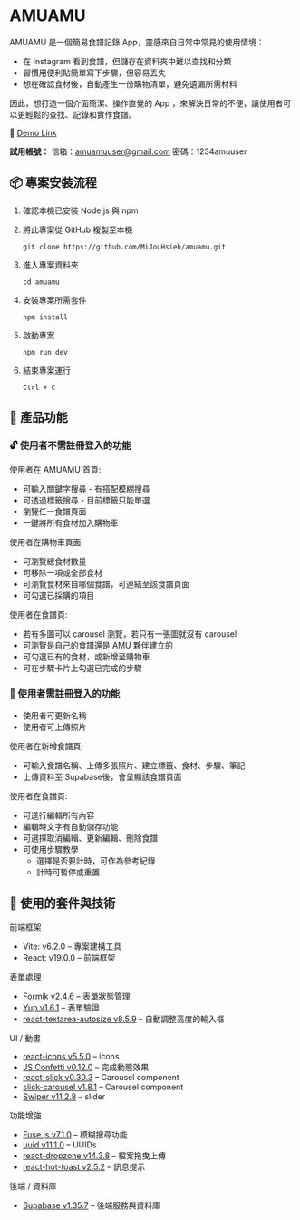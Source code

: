 # AMUAMU

AMUAMU 是一個簡易食譜記錄 App，靈感來自日常中常見的使用情境：
- 在 Instagram 看到食譜，但儲存在資料夾中難以查找和分類
- 習慣用便利貼簡單寫下步驟，但容易丟失
- 想在確認食材後，自動產生一份購物清單，避免遺漏所需材料

因此，想打造一個介面簡潔、操作直覺的 App ，來解決日常的不便，讓使用者可以更輕鬆的查找、記錄和實作食譜。

🔗 [Demo Link](https://amuamu-mjh.vercel.app/)

**試用帳號：**
信箱：amuamuuser@gmail.com
密碼：1234amuuser

## 📦 專案安裝流程

1. 確認本機已安裝 Node.js 與 npm
2. 將此專案從 GitHub 複製至本機

    ```
    git clone https://github.com/MiJouHsieh/amuamu.git
    ```

3. 進入專案資料夾

    ```
    cd amuamu
    ```

4. 安裝專案所需套件

    ```
    npm install
    ```

5. 啟動專案

    ```
    npm run dev
    ```

6. 結束專案運行

    ```
    Ctrl + C
    ```

## 🧩 產品功能

### 🔓 使用者不需註冊登入的功能

使用者在 AMUAMU 首頁:
- 可輸入關鍵字搜尋 - 有搭配模糊搜尋
- 可透過標籤搜尋 - 目前標籤只能單選
- 瀏覽任一食譜頁面
- 一鍵將所有食材加入購物車

使用者在購物車頁面:
- 可瀏覽總食材數量
- 可移除一項或全部食材
- 可瀏覽食材來自哪個食譜，可連結至該食譜頁面
- 可勾選已採購的項目

使用者在食譜頁:
- 若有多圖可以 carousel 瀏覽，若只有一張圖就沒有 carousel
- 可瀏覽是自己的食譜還是 AMU 夥伴建立的
- 可勾選已有的食材，或新增至購物車
- 可在步驟卡片上勾選已完成的步驟

### 🔐 使用者需註冊登入的功能

- 使用者可更新名稱
- 使用者可上傳照片

使用者在新增食譜頁:
- 可輸入食譜名稱、上傳多張照片、建立標籤、食材、步驟、筆記
- 上傳資料至 Supabase後，會呈顯該食譜頁面

使用者在食譜頁:
- 可進行編輯所有內容
- 編輯時文字有自動儲存功能
- 可選擇取消編輯、更新編輯、刪除食譜
- 可使用步驟教學
  - 選擇是否要計時，可作為參考紀錄
  - 計時可暫停或重置

## 🧰 使用的套件與技術

前端框架
- Vite: v6.2.0 – 專案建構工具
- React: v19.0.0 – 前端框架

表單處理
- [Formik v2.4.6](https://formik.org) – 表單狀態管理
- [Yup v1.6.1](https://github.com/jquense/yup) – 表單驗證
- [react-textarea-autosize v8.5.9](https://github.com/Andarist/react-textarea-autosize) – 自動調整高度的輸入框

UI / 動畫
- [react-icons v5.5.0](https://github.com/react-icons/react-icons) – icons
- [JS Confetti v0.12.0](https://github.com/loonywizard/js-confetti) – 完成動態效果
- [react-slick v0.30.3](https://github.com/akiran/react-slick) – Carousel component
- [slick-carousel v1.8.1](https://github.com/akiran/react-slick) – Carousel component
- [Swiper v11.2.8](https://github.com/nolimits4web/swiper) – slider

功能增強
- [Fuse.js v7.1.0](https://fusejs.io) – 模糊搜尋功能
- [uuid v11.1.0](https://github.com/uuidjs/uuid) – UUIDs
- [react-dropzone v14.3.8](https://react-dropzone.js.org) – 檔案拖曳上傳
- [react-hot-toast v2.5.2](https://github.com/timolins/react-hot-toast) – 訊息提示

 後端 / 資料庫
- [Supabase v1.35.7](https://supabase.com) – 後端服務與資料庫